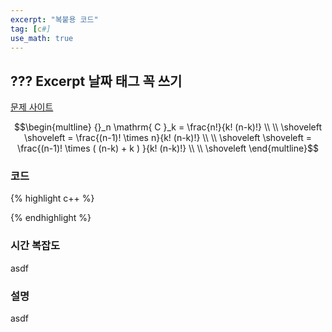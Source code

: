 ```yaml
---
excerpt: "복붙용 코드"
tag: [c#]
use_math: true
---
```

## ??? Excerpt 날짜 태그 꼭 쓰기

[문제 사이트](https://www.acmicpc.net/problem/16565)

$$\begin{multline} 
{}_n \mathrm{ C }_k =  \frac{n!}{k! (n-k)!}  \\ \\ \shoveleft
\shoveleft = \frac{(n-1)! \times n}{k! (n-k)!}  \\ \\ \shoveleft
\shoveleft = \frac{(n-1)! \times ( (n-k) + k ) }{k! (n-k)!}  \\ \\ \shoveleft
\end{multline}$$



### 코드

{% highlight c++ %}


{% endhighlight %}

### 시간 복잡도

asdf

### 설명

asdf
